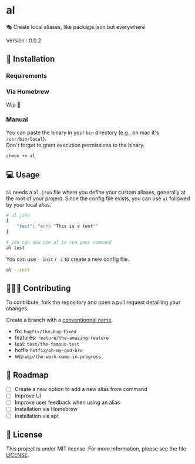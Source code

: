 # al

🎭 Create local aliases, like package.json but everywhere

Version : 0.0.2

## 🚀 Installation

### Requirements

### Via Homebrew

Wip 🚧

### Manual

You can paste the binary in your `bin` directory (e.g., on mac it's `/usr/bin/local`). \
Don't forget to grant execution permissions to the binary.

```bash
chmox +x al
```

## 💻 Usage

`al` needs a `al.json` file where you define your custom aliases, generally at the root of your project. Since the config file exists, you can use `al` followed by your local alias.

```bash
# al.json
{
    "test": "echo "This is a test""
}
```

```bash
# you can now use al to run your command
al test
```

You can use `--init` / `-i` to create a new config file.

```bash
al --init
```

## 🧑‍🤝‍🧑 Contributing

To contribute, fork the repository and open a pull request detailling your changes.

Create a branch with a [conventionnal name](https://tilburgsciencehub.com/building-blocks/collaborate-and-share-your-work/use-github/naming-git-branches/).

- fix: `bugfix/the-bug-fixed`
- features: `feature/the-amazing-feature`
- test: `test/the-famous-test`
- hotfix `hotfix/oh-my-god-bro`
- wip `wip/the-work-name-in-progress`

## 📌 Roadmap

- [ ] Create a new option to add a new alias from command
- [ ] Improve UI
- [ ] Improve user feedback when using an alias
- [ ] Installation via Homebrew
- [ ] Installation via apt

## 📑 License

This project is under MIT license. For more information, please see the file [LICENSE](./LICENSE).
